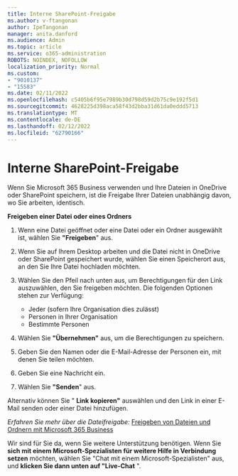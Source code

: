 ```yaml
---
title: Interne SharePoint-Freigabe
ms.author: v-ftangonan
author: IpeTangonan
manager: anita.danford
ms.audience: Admin
ms.topic: article
ms.service: o365-administration
ROBOTS: NOINDEX, NOFOLLOW
localization_priority: Normal
ms.custom:
- "9010137"
- "15583"
ms.date: 02/11/2022
ms.openlocfilehash: c5405b6f95e7989b30d798d59d2b75c9e192f5d1
ms.sourcegitcommit: 4628225d398aca58f43d2bba31d61da0eddd5713
ms.translationtype: MT
ms.contentlocale: de-DE
ms.lasthandoff: 02/12/2022
ms.locfileid: "62790166"
---
```

# <a name="sharepoint-internal-sharing"></a>Interne SharePoint-Freigabe

Wenn Sie Microsoft 365 Business verwenden und Ihre Dateien in OneDrive oder SharePoint speichern, ist die Freigabe Ihrer Dateien unabhängig davon, wo Sie arbeiten, identisch.

**Freigeben einer Datei oder eines Ordners**

1. Wenn eine Datei geöffnet oder eine Datei oder ein Ordner ausgewählt ist, wählen Sie **"Freigeben**" aus.
2. Wenn Sie auf Ihrem Desktop arbeiten und die Datei nicht in OneDrive oder SharePoint gespeichert wurde, wählen Sie einen Speicherort aus, an den Sie Ihre Datei hochladen möchten.
3. Wählen Sie den Pfeil nach unten aus, um Berechtigungen für den Link auszuwählen, den Sie freigeben möchten. Die folgenden Optionen stehen zur Verfügung:

   - Jeder (sofern Ihre Organisation dies zulässt)
   - Personen in Ihrer Organisation
   - Bestimmte Personen

4. Wählen Sie **"Übernehmen"** aus, um die Berechtigungen zu speichern.
5. Geben Sie den Namen oder die E-Mail-Adresse der Personen ein, mit denen Sie teilen möchten.
6. Geben Sie eine Nachricht ein.
7. Wählen Sie **"Senden**" aus.

Alternativ können Sie " **Link kopieren"** auswählen und den Link in einer E-Mail senden oder einer Datei hinzufügen.

*Erfahren Sie mehr über die Dateifreigabe:*
 [Freigeben von Dateien und Ordnern mit Microsoft 365 Business](https://support.microsoft.com/office/share-files-and-folders-with-microsoft-365-business-72f26d6c-bf9e-432c-8b96-e3c2437f5b65)

Wir sind für Sie da, wenn Sie weitere Unterstützung benötigen. Wenn Sie **sich mit einem Microsoft-Spezialisten für weitere Hilfe in Verbindung setzen** möchten, wählen Sie "Chat mit einem Microsoft-Spezialisten" aus, und **klicken Sie dann unten auf "Live-Chat** ".
